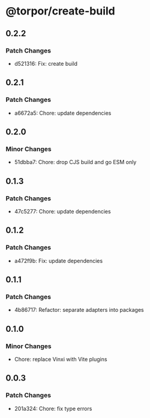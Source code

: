 # @torpor/create-build

## 0.2.2

### Patch Changes

- d521316: Fix: create build

## 0.2.1

### Patch Changes

- a6672a5: Chore: update dependencies

## 0.2.0

### Minor Changes

- 51dbba7: Chore: drop CJS build and go ESM only

## 0.1.3

### Patch Changes

- 47c5277: Chore: update dependencies

## 0.1.2

### Patch Changes

- a472f9b: Fix: update dependencies

## 0.1.1

### Patch Changes

- 4b86717: Refactor: separate adapters into packages

## 0.1.0

### Minor Changes

- Chore: replace Vinxi with Vite plugins

## 0.0.3

### Patch Changes

- 201a324: Chore: fix type errors
